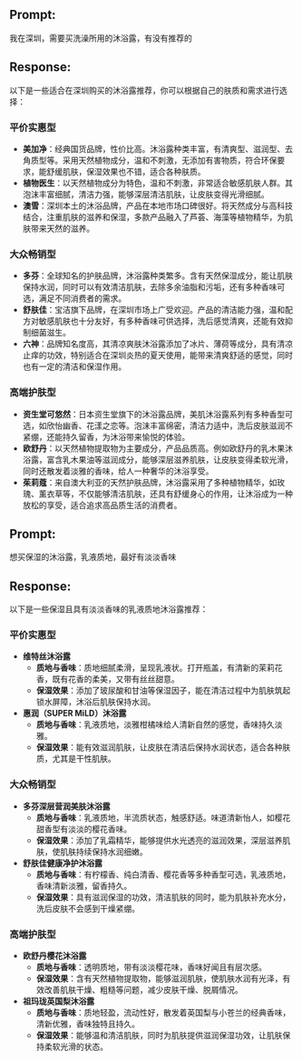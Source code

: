 ## Prompt:
我在深圳，需要买洗澡所用的沐浴露，有没有推荐的

## Response:
以下是一些适合在深圳购买的沐浴露推荐，你可以根据自己的肤质和需求进行选择：

### 平价实惠型
- **美加净**：经典国货品牌，性价比高。沐浴露种类丰富，有清爽型、滋润型、去角质型等。采用天然植物成分，温和不刺激，无添加有害物质，符合环保要求，能舒缓肌肤，保湿效果也不错，适合各种肤质。
- **植物医生**：以天然植物成分为特色，温和不刺激，非常适合敏感肌肤人群。其泡沫丰富细腻，清洁力强，能够深层清洁肌肤，让皮肤变得光滑细腻。
- **澳雪**：深圳本土的沐浴品牌，产品在本地市场口碑很好。将天然成分与高科技结合，注重肌肤的滋养和保湿，多款产品融入了芦荟、海藻等植物精华，为肌肤带来天然的滋养。

### 大众畅销型
- **多芬**：全球知名的护肤品牌，沐浴露种类繁多。含有天然保湿成分，能让肌肤保持水润，同时可以有效清洁肌肤，去除多余油脂和污垢，还有多种香味可选，满足不同消费者的需求。
- **舒肤佳**：宝洁旗下品牌，在深圳市场上广受欢迎。产品的清洁能力强，温和配方对敏感肌肤也十分友好，有多种香味可供选择，洗后感觉清爽，还能有效抑制细菌滋生。
- **六神**：品牌知名度高，其清凉爽肤沐浴露添加了冰片、薄荷等成分，具有清凉止痒的功效，特别适合在深圳炎热的夏天使用，能带来清爽舒适的感觉，同时也有一定的清洁和保湿作用。

### 高端护肤型
- **资生堂可悠然**：日本资生堂旗下的沐浴露品牌，美肌沐浴露系列有多种香型可选，如欣怡幽香、花漾之恋等。泡沫丰富绵密，清洁力适中，洗后皮肤滋润不紧绷，还能持久留香，为沐浴带来愉悦的体验。
- **欧舒丹**：以天然植物提取物为主要成分，产品品质高。例如欧舒丹的乳木果沐浴露，富含乳木果油等滋润成分，能够深层滋养肌肤，让皮肤变得柔软光滑，同时还散发着淡雅的香味，给人一种奢华的沐浴享受。
- **茱莉蔻**：来自澳大利亚的天然护肤品牌，沐浴露采用了多种植物精华，如玫瑰、薰衣草等，不仅能够清洁肌肤，还具有舒缓身心的作用，让沐浴成为一种放松的享受，适合追求高品质生活的消费者。



## Prompt:
想买保湿的沐浴露，乳液质地，最好有淡淡香味

## Response:
以下是一些保湿且具有淡淡香味的乳液质地沐浴露推荐：

### 平价实惠型
- **维特丝沐浴露**
  - **质地与香味**：质地细腻柔滑，呈现乳液状。打开瓶盖，有清新的茉莉花香，既有花香的柔美，又带有丝丝甜意。
  - **保湿效果**：添加了玻尿酸和甘油等保湿因子，能在清洁过程中为肌肤筑起锁水屏障，沐浴后肌肤保持水润。
- **惠润（SUPER MiLD）沐浴露**
  - **质地与香味**：乳液质地，淡雅柑橘味给人清新自然的感觉，香味持久淡雅。
  - **保湿效果**：能有效滋润肌肤，让皮肤在清洁后保持水润状态，适合各种肤质，尤其是干性肌肤。

### 大众畅销型
- **多芬深层营润美肤沐浴露**
  - **质地与香味**：乳液质地，半流质状态，触感舒适。味道清新怡人，如樱花甜香型有淡淡的樱花香味。
  - **保湿效果**：添加了乳霜精华，能够提供水光透亮的滋润效果，深层滋养肌肤，使肌肤持续保持水润细嫩。
- **舒肤佳健康净护沐浴露**
  - **质地与香味**：有柠檬香、纯白清香、樱花香等多种香型可选，乳液质地，香味清新淡雅，留香持久。
  - **保湿效果**：具有滋润保湿的功效，清洁肌肤的同时，能为肌肤补充水分，洗后皮肤不会感到干燥紧绷。

### 高端护肤型
- **欧舒丹樱花沐浴露**
  - **质地与香味**：透明质地，带有淡淡樱花味，香味好闻且有层次感。
  - **保湿效果**：含有天然植物提取物，能够滋润肌肤，使肌肤水润有光泽，有效改善肌肤干燥、粗糙等问题，减少皮肤干燥、脱屑情况。
- **祖玛珑英国梨沐浴露**
  - **质地与香味**：质地轻盈，流动性好，散发着英国梨与小苍兰的经典香味，清新优雅，香味独特且持久。
  - **保湿效果**：能够温和清洁肌肤，同时为肌肤提供滋润保湿功效，让肌肤保持柔软光滑的状态。
